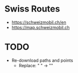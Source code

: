 # Swiss Routes

* https://schweizmobil.ch/en
* https://map.schweizmobil.ch

# TODO
* Re-download paths and points
  - Replace: "   " -> ""